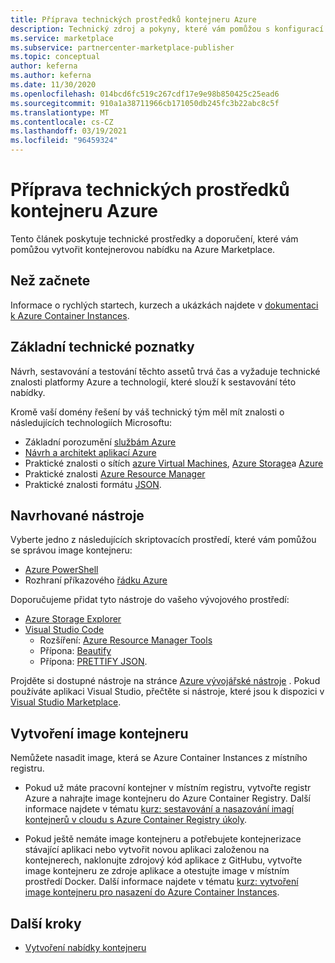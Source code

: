 ```yaml
---
title: Příprava technických prostředků kontejneru Azure
description: Technický zdroj a pokyny, které vám pomůžou s konfigurací nabídky kontejneru na Azure Marketplace.
ms.service: marketplace
ms.subservice: partnercenter-marketplace-publisher
ms.topic: conceptual
author: keferna
ms.author: keferna
ms.date: 11/30/2020
ms.openlocfilehash: 014bcd6fc519c267cdf17e9e98b850425c25ead6
ms.sourcegitcommit: 910a1a38711966cb171050db245fc3b22abc8c5f
ms.translationtype: MT
ms.contentlocale: cs-CZ
ms.lasthandoff: 03/19/2021
ms.locfileid: "96459324"
---
```

# <a name="prepare-your-azure-container-technical-assets"></a>Příprava technických prostředků kontejneru Azure

Tento článek poskytuje technické prostředky a doporučení, které vám pomůžou vytvořit kontejnerovou nabídku na Azure Marketplace.

## <a name="before-you-begin"></a>Než začnete

Informace o rychlých startech, kurzech a ukázkách najdete v [dokumentaci k Azure Container Instances](../container-instances/index.yml).

## <a name="fundamental-technical-knowledge"></a>Základní technické poznatky

Návrh, sestavování a testování těchto assetů trvá čas a vyžaduje technické znalosti platformy Azure a technologií, které slouží k sestavování této nabídky.

Kromě vaší domény řešení by váš technický tým měl mít znalosti o následujících technologiích Microsoftu:

- Základní porozumění [službám Azure](https://azure.microsoft.com/services/)
- [Návrh a architekt aplikací Azure](https://azure.microsoft.com/solutions/architecture/)
- Praktické znalosti o sítích [azure Virtual Machines](https://azure.microsoft.com/services/virtual-machines/), [Azure Storage](https://azure.microsoft.com/services/?filter=storage)a [Azure](https://azure.microsoft.com/services/?filter=networking)
- Praktické znalosti [Azure Resource Manager](https://azure.microsoft.com/features/resource-manager/)
- Praktické znalosti formátu [JSON](https://www.json.org/).

## <a name="suggested-tools"></a>Navrhované nástroje

Vyberte jedno z následujících skriptovacích prostředí, které vám pomůžou se správou image kontejneru:

- [Azure PowerShell](/powershell/azure/)
- Rozhraní příkazového [řádku Azure](/cli/azure/)

Doporučujeme přidat tyto nástroje do vašeho vývojového prostředí:

- [Azure Storage Explorer](../vs-azure-tools-storage-manage-with-storage-explorer.md?tabs=windows)
- [Visual Studio Code](https://code.visualstudio.com/)
  - Rozšíření: [Azure Resource Manager Tools](https://marketplace.visualstudio.com/items?itemName=msazurermtools.azurerm-vscode-tools)
  - Přípona: [Beautify](https://marketplace.visualstudio.com/items?itemName=HookyQR.beautify)
  - Přípona: [PRETTIFY JSON](https://marketplace.visualstudio.com/items?itemName=mohsen1.prettify-json).

Projděte si dostupné nástroje na stránce [Azure vývojářské nástroje](https://azure.microsoft.com/) . Pokud používáte aplikaci Visual Studio, přečtěte si nástroje, které jsou k dispozici v [Visual Studio Marketplace](https://marketplace.visualstudio.com/).

## <a name="create-the-container-image"></a>Vytvoření image kontejneru

Nemůžete nasadit image, která se Azure Container Instances z místního registru.

- Pokud už máte pracovní kontejner v místním registru, vytvořte registr Azure a nahrajte image kontejneru do Azure Container Registry. Další informace najdete v tématu [kurz: sestavování a nasazování imagí kontejnerů v cloudu s Azure Container Registry úkoly](../container-registry/container-registry-tutorial-quick-task.md).

- Pokud ještě nemáte image kontejneru a potřebujete kontejnerizace stávající aplikaci nebo vytvořit novou aplikaci založenou na kontejnerech, naklonujte zdrojový kód aplikace z GitHubu, vytvořte image kontejneru ze zdroje aplikace a otestujte image v místním prostředí Docker. Další informace najdete v tématu [kurz: vytvoření image kontejneru pro nasazení do Azure Container Instances](../container-instances/container-instances-tutorial-prepare-app.md).

## <a name="next-steps"></a>Další kroky

- [Vytvoření nabídky kontejneru](create-azure-container-offer.md)